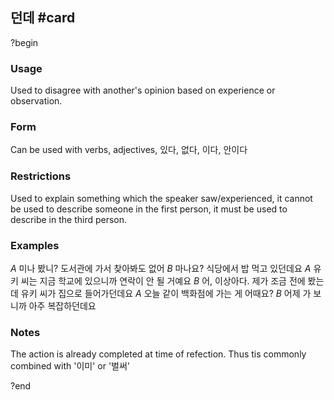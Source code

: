 ## 던데 #card
?begin
### Usage
Used to disagree with another's opinion based on experience or observation.
### Form
Can be used with verbs, adjectives, 있다, 없다, 이다, 안이다
### Restrictions
Used to explain something which the speaker saw/experienced, it cannot be used to describe someone in the first person, it must be used to describe in the third person.
### Examples
*A* 미나 봤니? 도서관에 가서 찾아봐도 없어
*B* 마나요? 식당에서 밥 먹고 있던데요
*A* 유키 씨는 지금 학교에 있으니까 연락이 안 될 거예요
*B* 어, 이상아다. 제가 조금 전에 봤는데 유키 씨가 집으로 들어가던데요
*A* 오늘 같이 백화점에 가는 게 어때요?
*B* 어제 가 보니까 아주 복잡하던데요
### Notes
The action is already completed at time of refection. Thus tis commonly combined with '이미' or '벌써'
<!--SR:!2025-06-25,3,250-->
?end
